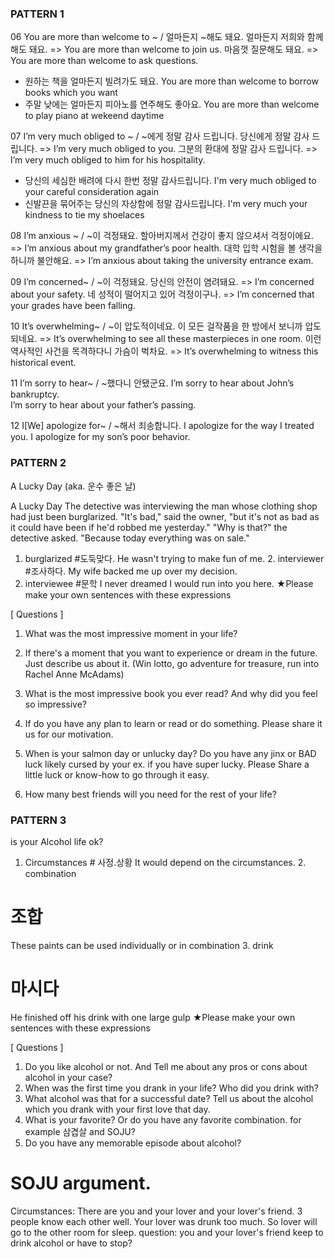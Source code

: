 ### PATTERN 1

06 You are more than welcome to ~ / 얼마든지 ~해도 돼요.
얼마든지 저희와 함께 해도 돼요.
=> You are more than welcome to join us.
마음껏 질문해도 돼요.
=> You are more than welcome to ask questions.
- 원하는 책을 얼마든지 빌려가도 돼요.
You are more than welcome to borrow books which you want
- 주말 낮에는 얼마든지 피아노를 연주해도 좋아요.
You are more than welcome to play piano at wekeend daytime

07 I’m very much obliged to ~ / ~에게 정말 감사 드립니다.
당신에게 정말 감사 드립니다.
=> I’m very much obliged to you.
그분의 환대에 정말 감사 드립니다.
=> I’m very much obliged to him for his hospitality.
- 당신의 세심한 배려에 다시 한번 정말 감사드립니다.
I'm very much obliged to your careful consideration again
- 신발끈을 묶어주는 당신의 자상함에 정말 감사드립니다.
I'm very much your kindness to tie my shoelaces

08 I’m anxious ~ / ~이 걱정돼요.
할아버지께서 건강이 좋지 않으셔서 걱정이에요.
=> I’m anxious about my grandfather’s poor health.
대학 입학 시험을 볼 생각을 하니까 불안해요.
=> I’m anxious about taking the university entrance exam.

09 I’m concerned~  /  ~이 걱정돼요.
당신의 안전이 염려돼요.
=> I’m concerned about your safety.
네 성적이 떨어지고 있어 걱정이구나.
=> I’m concerned that your grades have been falling.

10 It’s overwhelming~ / ~이 압도적이네요.
이 모든 걸작품을 한 방에서 보니까
압도되네요.
=> It’s overwhelming to see all these masterpieces in one room.
이런 역사적인 사건을 목격하다니 가슴이
벅차요.
=> It’s overwhelming to witness this historical event.

11 I’m sorry to hear~ / ~했다니 안됐군요.
I’m sorry to hear about John’s bankruptcy.  
I’m sorry to hear about your father’s passing.

12 I[We] apologize for~ / ~해서 죄송합니다.
I apologize for the way I treated you.
I apologize for my son’s poor behavior.


### PATTERN 2 
A Lucky Day (aka. 운수 좋은 날)

A Lucky Day
	The detective was interviewing the man whose clothing shop had just been burglarized. "It's bad," said the owner, "but it's not as bad as it could have been if he'd robbed me yesterday." "Why is that?" the detective asked. "Because today everything was on sale."

1. burglarized #도둑맞다.
He wasn't trying to make fun of me. 	2. interviewer #조사하다.
My wife backed me up over my decision.
3.  interviewee #문학
I never dreamed I would run into you here. 	★Please make your own sentences with these expressions


[ Questions ]

1. What was the most impressive moment in your life?

2. If there's a moment that you want to experience or dream in the future. Just describe us about it. (Win lotto, go adventure for treasure, run into Rachel Anne McAdams)

3. What is the most impressive book you ever read? And why did you feel so impressive? 

4. If do you have any plan to learn or read or do something. Please share it us for our motivation.

5. When is your salmon day or unlucky day? Do you have any jinx or BAD luck likely cursed by your ex. if you have super lucky. Please Share a little luck or know-how to go through it easy.

6. How many best friends will you need for the rest of your life?


### PATTERN 3 
is your Alcohol life ok?
1. Circumstances # 사정.상황
It would depend on the circumstances. 	2. combination
# 조합
These paints can be used individually or in combination
3. drink
# 마시다
He finished off his drink with one large gulp	★Please make your own sentences with these expressions

[ Questions ]

1. Do you like alcohol or not. And Tell me about any pros or cons about alcohol in your case?
2. When was the first time you drank in your life? Who did you drink with?
3. What alcohol was that for a successful date? 
Tell us about the alcohol which you drank with your first love that day.
4. What is your favorite? Or do you have any favorite combination. for example 삼겹살 and SOJU?
5. Do you have any memorable episode about alcohol?

# SOJU argument. 
Circumstances: There are you and your lover and your lover's friend. 3 people know each other well.
Your lover was drunk too much. So lover will go to the other room for sleep.
question: you and your lover's friend keep to drink alcohol or have to stop?


